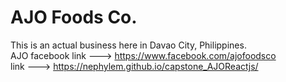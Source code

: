 # AJO Foods Co. 

This is an actual business here in Davao City, Philippines. 
<br>
AJO facebook link ---> https://www.facebook.com/ajofoodsco
<br>
link ---> https://nephylem.github.io/capstone_AJOReactjs/
